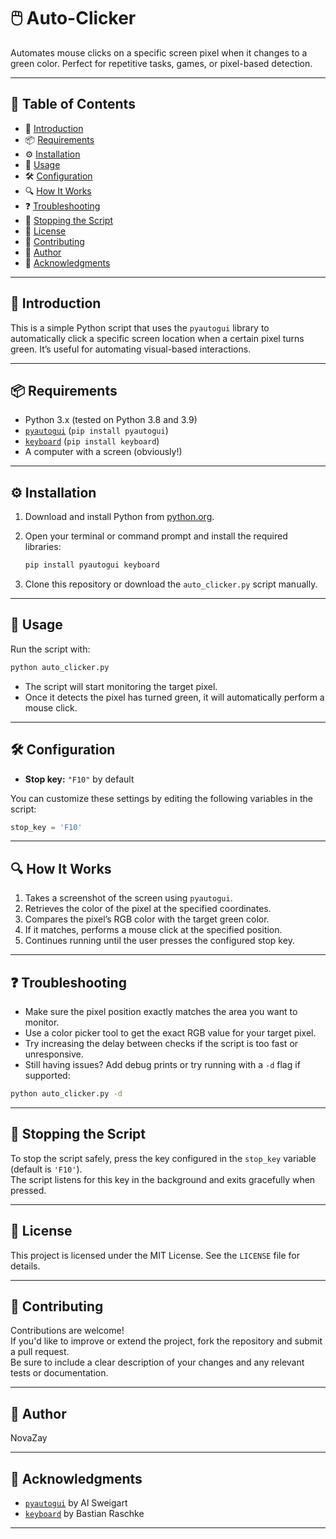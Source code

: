 # 🖱️ Auto-Clicker

Automates mouse clicks on a specific screen pixel when it changes to a green color. Perfect for repetitive tasks, games, or pixel-based detection.

---

## 📑 Table of Contents

- 📌 [Introduction](#-introduction)  
- 📦 [Requirements](#-requirements)  
- ⚙️ [Installation](#️-installation)  
- 🚀 [Usage](#-usage)  
- 🛠️ [Configuration](#-configuration)  
- 🔍 [How It Works](#-how-it-works)  
- ❓ [Troubleshooting](#-troubleshooting)  
- 🛑 [Stopping the Script](#-stopping-the-script)  
- 📝 [License](#-license)  
- 🤝 [Contributing](#-contributing)  
- 👤 [Author](#-author)  
- 🙏 [Acknowledgments](#-acknowledgments)  

---

## 📌 Introduction

This is a simple Python script that uses the `pyautogui` library to automatically click a specific screen location when a certain pixel turns green. It’s useful for automating visual-based interactions.

---

## 📦 Requirements

- Python 3.x (tested on Python 3.8 and 3.9)  
- [`pyautogui`](https://pypi.org/project/pyautogui/) (`pip install pyautogui`)  
- [`keyboard`](https://pypi.org/project/keyboard/) (`pip install keyboard`)  
- A computer with a screen (obviously!)

---

## ⚙️ Installation

1. Download and install Python from [python.org](https://www.python.org/).  
2. Open your terminal or command prompt and install the required libraries:

   ```bash
   pip install pyautogui keyboard
   ```

3. Clone this repository or download the `auto_clicker.py` script manually.

---

## 🚀 Usage

Run the script with:

```bash
python auto_clicker.py
```

- The script will start monitoring the target pixel.
- Once it detects the pixel has turned green, it will automatically perform a mouse click.

---

## 🛠️ Configuration

- **Stop key:** `"F10"` by default

You can customize these settings by editing the following variables in the script:

```python
stop_key = 'F10'
```

---

## 🔍 How It Works

1. Takes a screenshot of the screen using `pyautogui`.  
2. Retrieves the color of the pixel at the specified coordinates.  
3. Compares the pixel’s RGB color with the target green color.  
4. If it matches, performs a mouse click at the specified position.  
5. Continues running until the user presses the configured stop key.

---

## ❓ Troubleshooting

- Make sure the pixel position exactly matches the area you want to monitor.  
- Use a color picker tool to get the exact RGB value for your target pixel.  
- Try increasing the delay between checks if the script is too fast or unresponsive.  
- Still having issues? Add debug prints or try running with a `-d` flag if supported:

```bash
python auto_clicker.py -d
```

---

## 🛑 Stopping the Script

To stop the script safely, press the key configured in the `stop_key` variable (default is `'F10'`).  
The script listens for this key in the background and exits gracefully when pressed.

---

## 📝 License

This project is licensed under the MIT License. See the `LICENSE` file for details.

---

## 🤝 Contributing

Contributions are welcome!  
If you'd like to improve or extend the project, fork the repository and submit a pull request.  
Be sure to include a clear description of your changes and any relevant tests or documentation.

---

## 👤 Author

NovaZay

---

## 🙏 Acknowledgments

- [`pyautogui`](https://github.com/asweigart/pyautogui) by Al Sweigart  
- [`keyboard`](https://github.com/boppreh/keyboard) by Bastian Raschke  

---
